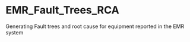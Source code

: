 # EMR_Fault_Trees_RCA
 Generating Fault trees and root cause for equipment reported in the EMR system
